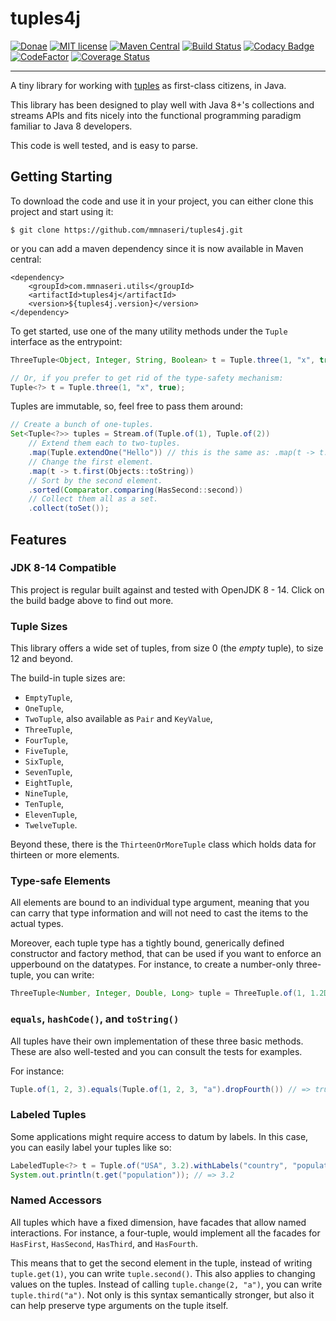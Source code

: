 # tuples4j

[![Donae](https://img.shields.io/badge/paypal-donate-yellow.svg)](https://paypal.me/mmnaseri)
[![MIT license](http://img.shields.io/badge/license-MIT-brightgreen.svg)](http://opensource.org/licenses/MIT)
[![Maven Central](https://maven-badges.herokuapp.com/maven-central/com.mmnaseri.utils/tuples4j/badge.svg)](https://maven-badges.herokuapp.com/maven-central/com.mmnaseri.utils/spring-data-mock)
[![Build Status](https://travis-ci.org/mmnaseri/tuples4j.svg?branch=master)](https://travis-ci.org/mmnaseri/tuples4j)
[![Codacy Badge](https://api.codacy.com/project/badge/Grade/1d667baee2084c42bf3c4b1db9c8a30e)](https://www.codacy.com/manual/mmnaseri/tuples4j?utm_source=github.com&amp;utm_medium=referral&amp;utm_content=mmnaseri/tuples4j&amp;utm_campaign=Badge_Grade)[![CodeFactor](https://www.codefactor.io/repository/github/mmnaseri/tuples4j/badge)](https://www.codefactor.io/repository/github/mmnaseri/tuples4j)
[![Coverage Status](https://coveralls.io/repos/github/mmnaseri/tuples4j/badge.svg)](https://coveralls.io/github/mmnaseri/tuples4j)

---

A tiny library for working with [tuples](https://en.wikipedia.org/wiki/Tuple) as first-class citizens, in Java.

This library has been designed to play well with Java 8+'s collections and streams APIs and fits nicely into the
functional programming paradigm familiar to Java 8 developers.

This code is well tested, and is easy to parse.

## Getting Starting

To download the code and use it in your project, you can either clone this project and start using it:

    $ git clone https://github.com/mmnaseri/tuples4j.git

or you can add a maven dependency since it is now available in Maven central:

    <dependency>
        <groupId>com.mmnaseri.utils</groupId>
        <artifactId>tuples4j</artifactId>
        <version>${tuples4j.version}</version>
    </dependency>

To get started, use one of the many utility methods under the `Tuple` interface as the entrypoint:

```java
ThreeTuple<Object, Integer, String, Boolean> t = Tuple.three(1, "x", true);

// Or, if you prefer to get rid of the type-safety mechanism:
Tuple<?> t = Tuple.three(1, "x", true);
```

Tuples are immutable, so, feel free to pass them around:

```java
// Create a bunch of one-tuples.
Set<Tuple<?>> tuples = Stream.of(Tuple.of(1), Tuple.of(2))
    // Extend them each to two-tuples.
    .map(Tuple.extendOne("Hello")) // this is the same as: .map(t -> t.extend("Hello"))
    // Change the first element.
    .map(t -> t.first(Objects::toString))
    // Sort by the second element. 
    .sorted(Comparator.comparing(HasSecond::second))
    // Collect them all as a set.
    .collect(toSet());
```

## Features

### JDK 8-14 Compatible

This project is regular built against and tested with OpenJDK 8 - 14. Click on the build badge above to find out more.

### Tuple Sizes

This library offers a wide set of tuples, from size 0 (the *empty* tuple), to size 12 and beyond.

The build-in tuple sizes are:

  * `EmptyTuple`,
  * `OneTuple`,
  * `TwoTuple`, also available as `Pair` and `KeyValue`,
  * `ThreeTuple`,
  * `FourTuple`,
  * `FiveTuple`,
  * `SixTuple`,
  * `SevenTuple`,
  * `EightTuple`,
  * `NineTuple`,
  * `TenTuple`,
  * `ElevenTuple`,
  * `TwelveTuple`.

Beyond these, there is the `ThirteenOrMoreTuple` class which holds data for thirteen or more elements.

### Type-safe Elements

All elements are bound to an individual type argument, meaning that you can carry that type information
and will not need to cast the items to the actual types.

Moreover, each tuple type has a tightly bound, generically defined constructor and factory method, that
can be used if you want to enforce an upperbound on the datatypes. For instance, to create a number-only
three-tuple, you can write:

```java
ThreeTuple<Number, Integer, Double, Long> tuple = ThreeTuple.of(1, 1.2D, 3L);
```

### `equals`, `hashCode()`, and `toString()`

All tuples have their own implementation of these three basic methods. These are also well-tested
and you can consult the tests for examples.

For instance:

```java
Tuple.of(1, 2, 3).equals(Tuple.of(1, 2, 3, "a").dropFourth()) // => true
```

### Labeled Tuples

Some applications might require access to datum by labels. In this case, you can easily label your
tuples like so:

```java
LabeledTuple<?> t = Tuple.of("USA", 3.2).withLabels("country", "population");
System.out.println(t.get("population")); // => 3.2
```

### Named Accessors

All tuples which have a fixed dimension, have facades that allow named interactions. For instance,
a four-tuple, would implement all the facades for `HasFirst`, `HasSecond`, `HasThird`, and `HasFourth`.

This means that to get the second element in the tuple, instead of writing `tuple.get(1)`, you can
write `tuple.second()`. This also applies to changing values on the tuples. Instead of calling
`tuple.change(2, "a")`, you can write `tuple.third("a")`. Not only is this syntax semantically
stronger, but also it can help preserve type arguments on the tuple itself.
